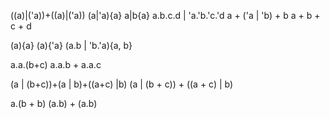 ((a)|('a))+((a)|('a))
(a|'a)\{a}
a|b\{a}
a.b.c.d | 'a.'b.'c.'d
a + ('a | 'b) + b
a + b + c + d
<!-- The following three processes should be "stuck" -->
(a)\{a}
(a)\{'a}
(a.b | 'b.'a)\{a, b}
<!-- It would be interesting to compare the following two processes: -->
a.a.(b+c)
a.a.b + a.a.c
<!-- The following two processes are important: they prove that HPB is different from HHPB. 
cf. Robert J. van Glabbeek and Ursula Goltz. Refinement of actions and equivalence notions for
concurrent systems. Acta Informatica, 37(4/5):229–327, 2001. doi:10.1007/s002360000041.
-->
(a | (b+c))+(a | b)+((a+c) |b) 
(a | (b + c)) + ((a + c) | b) 
<!-- The following two should be HHPB -->
a.(b + b)
(a.b) + (a.b)

